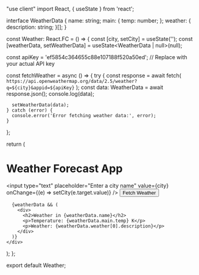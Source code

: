"use client"
import React, { useState } from 'react';

interface WeatherData {
  name: string;
  main: {
    temp: number;
  };
  weather: {
    description: string;
  }[];
}

const Weather: React.FC = () => {
  const [city, setCity] = useState<string>('');
  const [weatherData, setWeatherData] = useState<WeatherData | null>(null);

  const apiKey = 'ef5854c364655c88e107188f520a50ed'; // Replace with your actual API key

  const fetchWeather = async () => {
    try {
      const response = await fetch(
        `https://api.openweathermap.org/data/2.5/weather?q=${city}&appid=${apiKey}`
      );
      const data: WeatherData = await response.json();
      console.log(data);
      
      setWeatherData(data);
    } catch (error) {
      console.error('Error fetching weather data:', error);
    }
  };

  return (
    <div>
      <h1>Weather Forecast App</h1>
      <input
        type="text"
        placeholder="Enter a city name"
        value={city}
        onChange={(e) => setCity(e.target.value)}
      />
      <button onClick={fetchWeather}>Fetch Weather</button>

      {weatherData && (
        <div>
          <h2>Weather in {weatherData.name}</h2>
          <p>Temperature: {weatherData.main.temp} K</p>
          <p>Weather: {weatherData.weather[0].description}</p>
        </div>
      )}
    </div>
  );
};

export default Weather;
